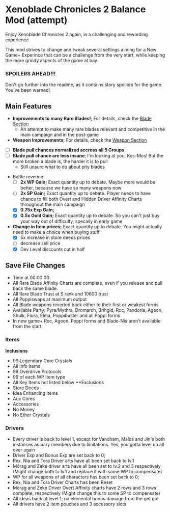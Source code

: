 # Xenoblade Chronicles 2 Balance Mod (attempt)
Enjoy Xenoblade Chronicles 2 again, in a challenging and rewarding experience

This mod strives to change and tweak several settings aiming for a New Game+ Experince that can be a challenge from the very start, while keeping the more grindy aspects of the game at bay.

### SPOILERS AHEAD!!!
Don't go further into the readme, as it contains story spoilers for the game. You've been warned!

## Main Features
- **Improvements to many Rare Blades!**; For details, check the [Blade Section](https://github.com/drkz4ck/Xenoblade-2-Balance-Mod-/blob/main/BladeDetails.md)
  - An attempt to make many rare blades relevant and competitive in the main campaign and in the post-game 
- **Weapon Improvements;** For details, check the [Weapon Section](https://github.com/drkz4ck/Xenoblade-2-Balance-Mod-/blob/main/WeaponDetails.md)
- [ ] **Blade pull chances normalized accross all 5 Groups**
- [ ] **Blade pull chance are less insane**; I'm looking at you, Kos-Mos! But the more broken a blade is, the harder it is to pull
  - Still unsure what to do about pity blades
- Battle revenue
  - [ ] **2x WP Gain;** Exact quantity up to debate. Maybe more would be better, because we have so many weapons now
  - [ ] **2x SP Gain;** Exact quantity up to debate. Player needs to have chance to fill both Overt and Hidden Driver Affinity Charts throughout the main campaign
  - [x] **0.75x Exp Gain;**
  - [x] **0.5x Gold Gain;** Exact quantity up to debate. So you can't just buy your way out of difficulty, specaily in early game
- **Change in Item prices;** Exact quantity up to debate. You might actually need to make a choice when buying stuff
  - [x] 5x increase in store deeds prices
  - [ ] decrease sell price
  - [x] Dev Level discounts cut in half

## Save File Changes
- Time at 00:00:00
- All Rare Blade Affinity Charts are complete, even if you release and pull back the same blade.
- All Rare Blade Trust at S rank and 10600 trust
- All Poppiswaps at maximum output
- All Blade weapons reverted back either to their first or weakest forms
- Available Party: Pyra/Mythra, Dromarch, Brihgid, Roc, Pandoria, Ageon, Shulk, Fiora, Elma, Poppibuster and all Poppi forms
- In new game+ Roc, Ageon, Poppi forms and Blade-Nia aren't available from the start

### Items
 **Inclusions**
- 99 Legendary Core Crystals
- All Info Items
- 99 Overdrive Protocols
- 99 of each WP Item type
- All Key Items not listed below
**Exclusions
- Store Deeds
- Idea Enhancing items
- Aux Cores
- Accessories
- No Money
- No Ether Crystals

### Drivers
- Every driver is back to level 1, except for Vandham, Malos and Jin's both instances as pary members due to limitations. Yes, you gotta level up all over again
- Driver Exp and Bonus Exp are set back to 0;
- Rex, Nia and Tora Driver arts have all been set back to lv.1
- Mórag and Zeke driver arts have all been set to lv.2 and 3 respectively (Might change both  to lv.1 and replace it with some WP to compensate) 
- WP for all weapons of all characters has been set back to 0;
- Rex, Nia and Tora Driver Charts has been Reset
- Mòrag and Zeke Driver Overt Affinity charts have 2 rows and 3 rows complete, respectively (Might change this to some SP to compensate)
- All ideas back at level 1; no elemental bonus damage from the get go!
- All drivers have 2 item pouches and 3 accessory slots
